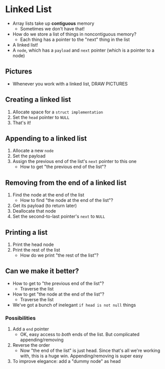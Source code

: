 # Linked List
* Array lists take up **contiguous** memory
    * Sometimes we don't have that!
* How do we store a list of things in noncontiguous memory?
    * Each thing has a pointer to the "next" thing in the list
* A linked list!
* A `node`, which has a `payload` and `next` pointer (which is a pointer to a node)

## Pictures
* Whenever you work with a linked list, DRAW PICTURES

## Creating a linked list
1. Allocate space for a `struct implementation`
1. Set the `head` pointer to `NULL`
1. That's it!

## Appending to a linked list
1. Allocate a new `node`
1. Set the payload
1. Assign the previous end of the list's `next` pointer to this one
    * How to get "the previous end of the list"?

## Removing from the end of a linked list
1. Find the node at the end of the list
    * How to find "the node at the end of the list"?
1. Get its payload (to return later)
1. Deallocate that node
1. Set the second-to-last pointer's `next` to `NULL`

## Printing a list
1. Print the head node
1. Print the rest of the list
    * How do we print "the rest of the list"?

## Can we make it better?
* How to get to "the previous end of the list"?
    * Traverse the list
* How to get "the node at the end of the list"?
    * Traverse the list
* We've got a bunch of inelegant `if head is not null` things

### Possibilities
1. Add a `end` pointer
    * OK, easy access to *both* ends of the list. But complicated appending/removing
1. Reverse the order
    * Now "the end of the list" is just head. Since that's all we're working with, this is a huge win. Appending/removing is super easy
1. To improve elegance: add a "dummy node" as head
